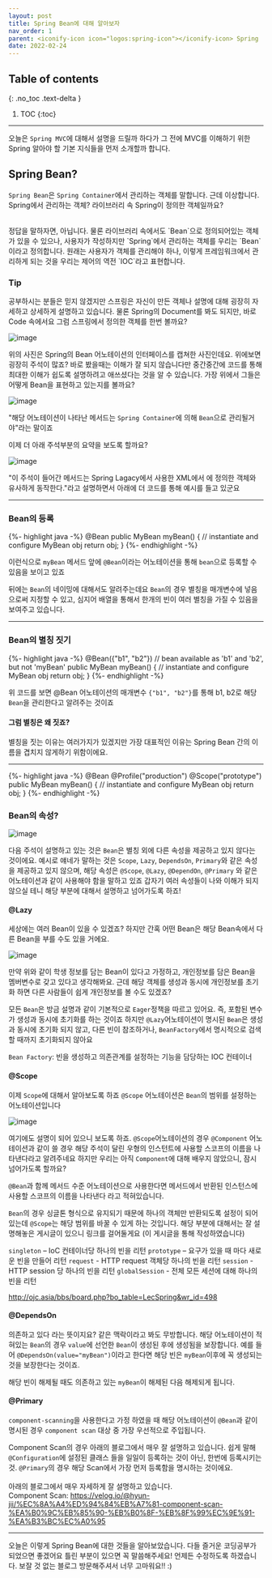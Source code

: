```yaml
---
layout: post
title: Spring Bean에 대해 알아보자
nav_order: 1
parent: <iconify-icon icon="logos:spring-icon"></iconify-icon> Spring
date: 2022-02-24
---
```

## Table of contents
{: .no_toc .text-delta }

1. TOC
{:toc}
---

오늘은 `Spring MVC`에 대해서 설명을 드릴까 하다가 그 전에 MVC를 이해하기 위한 Spring 알아야 할 기본 지식들을 먼저 소개할까 합니다.

## Spring Bean?
`Spring Bean`은 `Spring Container`에서 관리하는 객체를 말합니다.
근데 이상합니다. Spring에서 관리하는 객체? 라이브러리 속 Spring이 정의한 객체일까요?

<br>
정답을 말하자면, 아닙니다. 물론 라이브러리 속에서도 `Bean`으로 정의되어있는 객체가 있을 수 있으나,
사용자가 작성하지만 `Spring`에서 관리하는 객체를 우리는 `Bean`이라고 정의합니다.
원래는 사용자가 객체를 관리해야 하나, 이렇게 프레임워크에서 관리하게 되는 것을 우리는 제어의 역전 `IOC`라고 표현합니다.

### Tip

공부하시는 분들은 믿지 않겠지만 스프링은 자신이 만든 객체나 설명에 대해 굉장히 자세하고 상세하게 설명하고 있습니다. 물론 Spring의 Document를 봐도 되지만, 바로 Code 속에서요
그럼 스프링에서 정의한 객체를 한번 볼까요? 

![image](https://user-images.githubusercontent.com/59782504/155391935-40bfd711-b6bf-47c0-9041-38ab043cb462.png)

위의 사진은 Spring의 Bean 어노테이션의 인터페이스를 캡쳐한 사진인데요. 위에보면 굉장히 주석이 많죠? 바로 봤을때는 이해가 잘 되지 않습니다만 중간중간에 코드를 통해 최대한 이해가 쉽도록 설명하려고 애쓰셨다는 것을 알 수 있습니다. 
가장 위에서 그들은 어떻게 Bean을 표현하고 있는지를 볼까요?

![image](https://user-images.githubusercontent.com/59782504/155392187-882448f1-b28f-4756-b5f5-470954696387.png)

"해당 어노테이션이 나타난 메서드는 `Spring Container`에 의해 `Bean`으로 관리될거야"라는 말이죠

이제 더 아래 주석부분의 요약을 보도록 할까요?

![image](https://user-images.githubusercontent.com/59782504/155393382-1a946d99-5d13-4f81-a312-a245039f2f60.png)

"이 주석이 들어간 메서드는 Spring Lagacy에서 사용한 XML에서 <bean/>에 정의한 객체와 유사하게 동작한다."라고 설명하면서 아래에 더 코드를 통해 예시를 들고 있군요

<hr>

### Bean의 등록

{%- highlight java -%}
@Bean
 public MyBean myBean() {
     // instantiate and configure MyBean obj
     return obj;
}
{%- endhighlight -%}

이런식으로 `myBean` 메서드 앞에 `@Bean`이라는 어노테이션을 통해 `bean`으로 등록할 수 있음을 보이고 있죠

뒤에는 `Bean`의 네이밍에 대해서도 알려주는데요 `Bean`의 경우 별칭을 매개변수에 넣음으로써 지정할 수 있고, 심지어 배열을 통해서 한개의 빈이 여러 별칭을 가질 수 있음을 보여주고 있습니다.

<hr>

### Bean의 별칭 짓기

{%- highlight java -%}
@Bean({"b1", "b2"}) // bean available as 'b1' and 'b2', but not 'myBean'
public MyBean myBean() {
   // instantiate and configure MyBean obj
   return obj;
}
{%- endhighlight -%}

위 코드를 보면 @Bean 어노테이션의 매개변수 `{"b1", "b2"}`를 통해 b1, b2로 해당 `Bean`을 관리한다고 알려주는 것이죠

#### 그럼 별칭은 왜 짓죠?

별칭을 짓는 이유는 여러가지가 있겠지만 가장 대표적인 이유는 Spring Bean 간의 이름을 겹치지 않게하기 위함이에요.

<hr>

{%- highlight java -%}
@Bean
@Profile("production")
@Scope("prototype")
public MyBean myBean() {
   // instantiate and configure MyBean obj
   return obj;
}
{%- endhighlight -%}

### Bean의 속성?

![image](https://user-images.githubusercontent.com/59782504/155396490-29453e82-9160-416d-b053-8750373bc9ca.png)

다음 주석이 설명하고 있는 것은 `Bean`은 별칭 외에 다른 속성을 제공하고 있지 않다는 것이에요. 
예시로 얘네가 말하는 것은 `Scope`, `Lazy`, `DependsOn`, `Primary`와 같은 속성을 제공하고 있지 않으며, 해당 속성은 `@Scope`, `@Lazy`, `@DependOn`, `@Primary` 와 같은 어노테이션과 같이 사용해야 함을 말하고 있죠
갑자기 여러 속성들이 나와 이해가 되지 않으실 테니 해당 부분에 대해서 설명하고 넘어가도록 하죠!

#### @Lazy

세상에는 여러 Bean이 있을 수 있겠죠? 하지만 간혹 어떤 Bean은 해당 Bean속에서 다른 Bean을 부를 수도 있을 거에요.

![image](https://user-images.githubusercontent.com/59782504/155397939-d440a56d-8dca-4443-aede-dead72bb6b47.png)

만약 위와 같이 학생 정보를 담는 Bean이 있다고 가정하고, 개인정보를 담은 Bean을 멤버변수로 갖고 있다고 생각해봐요.
근데 해당 객체를 생성과 동시에 개인정보를 초기화 하면 다른 사람들이 쉽게 개인정보를 볼 수도 있겠죠?

모든 `Bean`은 방금 설명과 같이 기본적으로 `Eager`정책을 따르고 있어요. 즉, 포함된 변수가 생성과 동시에 초기화를 하는 것이죠
하지만 `@Lazy`어노테이션이 명시된 `Bean`은 생성과 동시에 초기화 되지 않고, 다른 빈이 참조하거나, `BeanFactory`에서 명시적으로 검색할 때까지 초기화되지 않아요

`Bean Factory`: 빈을 생성하고 의존관계를 설정하는 기능을 담당하는 IOC 컨테이너

#### @Scope

이제 `Scope`에 대해서 알아보도록 하죠
`@Scope` 어노테이션은 `Bean`의 범위를 설정하는 어노테이션입니다

![image](https://user-images.githubusercontent.com/59782504/155399798-b6dc7a08-fb47-40d6-ae3f-a9f5d0633193.png)

여기에도 설명이 되어 있으니 보도록 하죠. `@Scope`어노테이션의 경우 `@Component` 어노테이션과 같이 쓸 경우 해당 주석이 달린 우형의 인스턴트에 사용할 스코프의 이름을 나타낸다라고 알려주네요
하지만 우리는 아직 `Component`에 대해 배우지 않았으니, 잠시 넘어가도록 할까요?

`@Bean`과 함께 메서드 수준 어노테이션으로 사용한다면 메서드에서 반환된 인스턴스에 사용할 스코프의 이름을 나타낸다 라고 적혀있습니다.

`Bean`의 경우 싱글톤 형식으로 유지되기 때문에 하나의 객체만 반환되도록 설정이 되어있는데 `@Scope`는 해당 범위를 바꿀 수 있게 하는 것입니다.
해당 부분에 대해서는 잘 설명해놓은 게시글이 있으니 링크를 걸어둘게요 (이 게시글을 통해 작성하였습니다)

`singleton` – IoC 컨테이너당 하나의 빈을 리턴
`prototype` – 요구가 있을 때 마다 새로운 빈을 만들어 리턴
`request` - HTTP request 객체당 하나의 빈을 리턴
`session` - HTTP session 당 하나의 빈을 리턴
`globalSession` - 전체 모든 세션에 대해 하나의 빈을 리턴

http://ojc.asia/bbs/board.php?bo_table=LecSpring&wr_id=498

#### @DependsOn

의존하고 있다 라는 뜻이지요? 같은 맥락이라고 봐도 무방합니다.
해당 어노테이션이 적혀있는 `Bean`의 경우 `value`에 선언한 `Bean`이 생성된 후에 생성됨을 보장합니다.
예를 들어 `@DependsOn(value="myBean")`이라고 한다면 해당 빈은 `myBean`이후에 꼭 생성되는 것을 보장한다는 것이죠.

해당 빈이 해제될 때도 의존하고 있는 `myBean`이 해제된 다음 해제되게 됩니다.


#### @Primary

`component-scanning`을 사용한다고 가정 하였을 때 해당 어노테이션이 `@Bean`과 같이 명시된 경우 `component scan` 대상 중 가장 우선적으로 주입됩니다.

Component Scan의 경우 아래의 블로그에서 매우 잘 설명하고 있습니다. 쉽게 말해 `@Configuration`에 설정된 클래스 들을 일일이 등록하는 것이 아닌, 한번에 등록시키는 것. `@Primary`의 경우 해당 Scan에서 가장 먼저 등록함을 명시하는 것이에요.
<br>
<br>
아래의 블로그에서 매우 자세하게 잘 설명하고 있습니다.
<br>
Component Scan: https://velog.io/@hyun-jii/%EC%8A%A4%ED%94%84%EB%A7%81-component-scan-%EA%B0%9C%EB%85%90-%EB%B0%8F-%EB%8F%99%EC%9E%91-%EA%B3%BC%EC%A0%95

<hr>

오늘은 이렇게 Spring Bean에 대한 것들을 알아보았습니다. 다들 즐거운 코딩공부가 되었으면 좋겠어요
틀린 부분이 있으면 꼭 말씀해주세요! 언제든 수정하도록 하겠습니다. 보잘 것 없는 블로그 방문해주셔서 너무 고마워요!! :)

